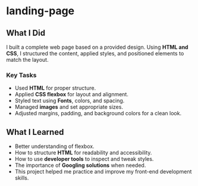 # landing-page
## What I Did  

I built a complete web page based on a provided design. Using **HTML and CSS**, I structured the content, applied styles, and positioned elements to match the layout.  

### Key Tasks  
- Used **HTML** for proper structure.  
- Applied **CSS flexbox** for layout and alignment.  
- Styled text using **Fonts**, colors, and spacing.  
- Managed **images** and set appropriate sizes.  
- Adjusted margins, padding, and background colors for a clean look.  

## What I Learned  
- Better understanding of flexbox.  
- How to structure **HTML** for readability and accessibility.  
- How to use **developer tools** to inspect and tweak styles.
- The importance of **Googling solutions** when needed.  
- This project helped me practice and improve my front-end development skills.